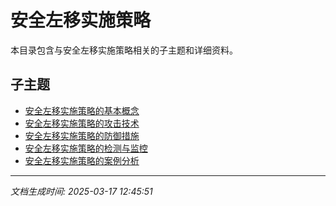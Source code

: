 # 安全左移实施策略

本目录包含与安全左移实施策略相关的子主题和详细资料。

## 子主题

- [安全左移实施策略的基本概念](shift-left-security/basic-concepts.md)
- [安全左移实施策略的攻击技术](shift-left-security/attack-techniques.md)
- [安全左移实施策略的防御措施](shift-left-security/defense-measures.md)
- [安全左移实施策略的检测与监控](shift-left-security/detection-monitoring.md)
- [安全左移实施策略的案例分析](shift-left-security/case-studies.md)

---

*文档生成时间: 2025-03-17 12:45:51*
